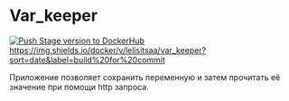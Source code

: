 # Var_keeper

[![Push Stage version to DockerHub](https://github.com/AleksandrLisitsa/var_keeper/actions/workflows/staging.yml/badge.svg)](https://github.com/AleksandrLisitsa/var_keeper/actions/workflows/staging.yml) https://img.shields.io/docker/v/lelisitsaa/var_keeper?sort=date&label=build%20for%20commit

Приложение позволяет сохранить переменную и затем прочитать её значение при помощи http запроса.
